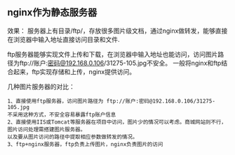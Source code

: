 ## nginx作为静态服务器

效果： 服务器上有目录/ftp/，存放很多图片级文档，通过nginx做转发，能够直接在浏览器中输入地址直接访问目录和文件.

ftp服务器能够实现文件上传和下载，在浏览器中输入地址也能访问，访问图片路径为ftp://账户:密码@192.168.0.106/31275-105.jpg不安全。
一般将nginx和ftp结合起来，ftp实现存储和上传，nginx提供访问。

几种图片服务器的对比：

    1、直接使用ftp服务器，访问图片路径为 ftp://账户:密码@192.168.0.106/31275-105.jpg
    不采用这种方式，不安全容易暴露ftp账户信息
    2、直接使用IIS或Tomcat等服务器在项目中访问，图片少的情况可以考虑。商城网站则不行，图片访问处理需搭建图片服务器。
    以及要从图片访问的路径中提取相应参数做转发的情况。
    3、ftp+nginx服务器，ftp负责上传图片，nginx负责图片的访问
    
